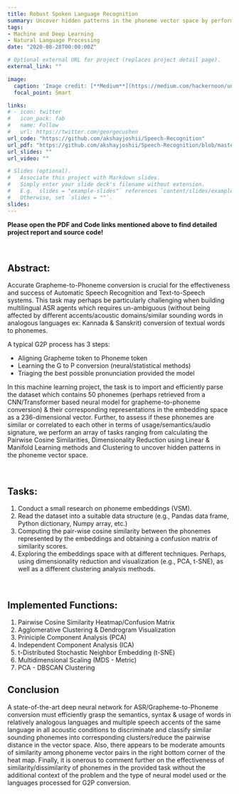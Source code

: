 ```yaml
---
title: Robust Spoken Language Recognition
summary: Uncover hidden patterns in the phoneme vector space by performing Pairwise Cosine Similarity, Dimensionality Reduction & Spacial Clustering
tags:
- Machine and Deep Learning
- Natural Language Processing
date: "2020-08-28T00:00:00Z"

# Optional external URL for project (replaces project detail page).
external_link: ""

image:
  caption: 'Image credit: [**Medium**](https://medium.com/hackernoon/understanding-speech-recognition-to-design-better-voice-interfaces-bef36b8614f)'
  focal_point: Smart

links:
# - icon: twitter
#   icon_pack: fab
#   name: Follow
#   url: https://twitter.com/georgecushen
url_code: "https://github.com/akshayjoshii/Speech-Recognition"
url_pdf: "https://github.com/akshayjoshii/Speech-Recognition/blob/master/Final%20Report/Spoken%20Language%20Recognition%20Report.pdf"
url_slides: ""
url_video: ""

# Slides (optional).
#   Associate this project with Markdown slides.
#   Simply enter your slide deck's filename without extension.
#   E.g. `slides = "example-slides"` references `content/slides/example-slides.md`.
#   Otherwise, set `slides = ""`.
slides: 
---
```


**Please open the PDF and Code links mentioned above to find detailed project report and source code!**

<br>

## Abstract:
Accurate Grapheme-to-Phoneme conversion is crucial for the effectiveness and success of Automatic Speech Recognition and Text-to-Speech systems. This task may perhaps be particularly challenging when building multilingual ASR agents which requires un-ambiguous (without being affected by different accents/acoustic domains/similar sounding words in analogous languages ex: Kannada & Sanskrit) conversion of textual words to phonemes.

A typical G2P process has 3 steps:
  * Aligning Grapheme token to Phoneme token
  * Learning the G to P conversion (neural/statistical methods)
  * Triaging the best possible pronunciation provided the model

In this machine learning project, the task is to import and efficiently parse the dataset which contains 50 phonemes (perhaps retrieved from a CNN/Transformer based neural model for grapheme-to-phoneme conversion) & their corresponding representations in the embedding space as a 236-dimensional vector. Further, to assess if these phonemes are similar or correlated to each other in terms of usage/semantics/audio signature, we perform an array of tasks ranging from calculating the Pairwise Cosine Similarities, Dimensionality Reduction using Linear & Manifold Learning methods and Clustering to uncover hidden patterns in the phoneme vector space.

<br>

## Tasks:

1. Conduct a small research on phoneme embeddings (VSM).
2. Read the dataset into a suitable data structure (e.g., Pandas data frame, Python dictionary, Numpy array, etc.)
3. Computing the pair-wise cosine similarity between the phonemes represented by the embeddings and obtaining a confusion matrix of similarity scores. 
4. Exploring the embeddings space with at different techniques. Perhaps, using dimensionality reduction and visualization (e.g., PCA, t-SNE), as well as a different clustering  analysis methods.

<br>

## Implemented Functions:

1. Pairwise Cosine Similarity Heatmap/Confusion Matrix
2. Agglomerative Clustering & Dendrogram Visualization
3. Priniciple Component Analysis (PCA)
4. Independent Component Analysis (ICA)
5. t-Distributed Stochastic Neighbor Embedding (t-SNE)
6. Multidimensional Scaling (MDS - Metric)
7. PCA - DBSCAN Clustering

## Conclusion
A state-of-the-art deep neural network for ASR/Grapheme-to-Phoneme conversion must efficiently grasp the semantics, syntax & usage of words in relatively analogous languages and multiple speech accents of the same language in all acoustic conditions to discriminate and classify similar sounding phonemes into corresponding clusters/reduce the pairwise distance in the vector space. Also, there appears to be moderate amounts of similarity among phoneme vector pairs in the right bottom corner of the heat map. Finally, it is onerous to comment further on the effectiveness of similarity/dissimilarity of phonemes in the provided task without the additional context of the problem and the type of neural model used or the languages processed for G2P conversion.